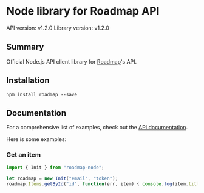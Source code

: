 # Node library for Roadmap API

API version: v1.2.0
Library version: v1.2.0

## Summary

Official Node.js API client library for [Roadmap](https://roadmap.space)'s API.

## Installation

```shell
npm install roadmap --save
```

## Documentation

For a comprehensive list of examples, check out the [API documentation](http://api.roadmap.space).

Here is some examples:

### Get an item

```javascript
import { Init } from "roadmap-node";

let roadmap = new Init("email", "token");
roadmap.Items.getById("id", function(err, item) { console.log(item.title)});
```
